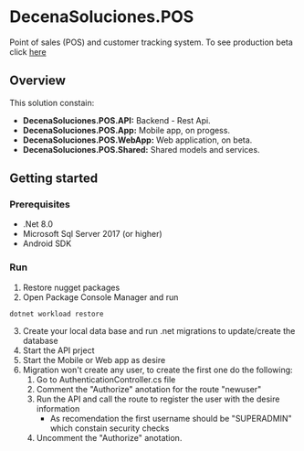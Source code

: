  # DecenaSoluciones.POS

Point of sales (POS) and customer tracking system. To see production beta click [here](https://decenasoluciones.com/)

## Overview
This solution constain:

- **DecenaSoluciones.POS.API:** Backend - Rest Api.
- **DecenaSoluciones.POS.App:** Mobile app, on progess.
- **DecenaSoluciones.POS.WebApp:** Web application, on beta.
- **DecenaSoluciones.POS.Shared:** Shared models and services.

## Getting started

### Prerequisites 
- .Net 8.0
- Microsoft Sql Server 2017 (or higher)
- Android SDK

### Run
1. Restore nugget packages
2. Open Package Console Manager and run
```
dotnet workload restore
```
3. Create your local data base and run .net migrations to update/create the database
4. Start the API prject
5. Start the Mobile or Web app as desire
6. Migration won't create any user, to create the first one do the following:
   1. Go to AuthenticationController.cs file
   2. Comment the "Authorize" anotation for the route "newuser"
   3. Run the API and call the route to register the user with the desire information
      - As recomendation the first username should be "SUPERADMIN" which constain security checks
   4. Uncomment the "Authorize" anotation.



